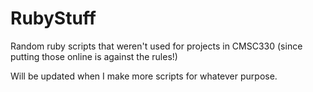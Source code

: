 # RubyStuff
Random ruby scripts that weren't used for projects in CMSC330 (since putting those online is against the rules!)

Will be updated when I make more scripts for whatever purpose.
